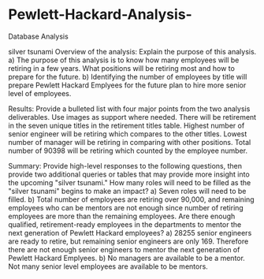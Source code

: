 # Pewlett-Hackard-Analysis-
Database Analysis

silver tsunami
Overview of the analysis:
 Explain the purpose of this analysis. 
    a) The purpose of this analysis is to know how many employees will be retiring in a few years. What positions will be retiring most and how to prepare for the future.
    b) Identifying the number of employees by title will prepare Pewlett Hackard Emplyees for the future plan to hire more senior level of employees.

Results: Provide a bulleted list with four major points from the two analysis deliverables. Use images as support where needed.
    There will be retirement in the seven unique titles in the retirement titles table.
    Highest number of senior engineer will be retiring which compares to the other titles.
    Lowest number of manager will be retiring in comparing with other positions.
    Total number of 90398 will be retiring which counted by the employee number.


Summary: Provide high-level responses to the following questions, then provide two additional queries or tables that may provide more insight into the upcoming "silver tsunami."
 How many roles will need to be filled as the "silver tsunami" begins to make an impact?
     a) Seven roles will need to be filled. 
     b) Total number of employees are retiring over 90,000, and remaining employees who can be mentors are not enough since number of retiring employees are more than the remaining employees.
 Are there enough qualified, retirement-ready employees in the departments to mentor the next generation of Pewlett Hackard employees?
     a) 28255 senior engineers are ready to retire, but remaining senior engineers are only 169. Therefore there are not enough senior engineers to mentor the next generation of Pewlett Hackard Emplyees.
     b) No managers are available to be a mentor. Not many senior level employees are available to be mentors. 